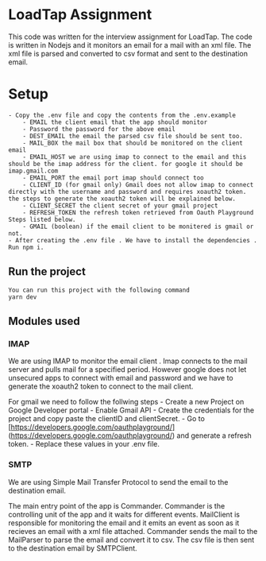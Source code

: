 # LoadTap Assignment

This code was written for the interview assignment for LoadTap. The code is written in Nodejs and it monitors an email for a mail with an xml file. The xml file is parsed and converted to csv format and sent to the destination email. 


# Setup
	- Copy the .env file and copy the contents from the .env.example
		- EMAIL the client email that the app should monitor
		- Password the password for the above email
		- DEST_EMAIL the email the parsed csv file should be sent too.
		- MAIL_BOX the mail box that should be monitored on the client 		email
		- EMAIL_HOST we are using imap to connect to the email and this should be the imap address for the client. for google it should be imap.gmail.com
		- EMAIL_PORT the email port imap should connect too
		- CLIENT_ID (for gmail only) Gmail does not allow imap to connect directly with the username and password and requires xoauth2 token. the steps to generate the xoauth2 token will be explained below.
		- CLIENT_SECRET the client secret of your gmail project
		- REFRESH_TOKEN the refresh token retrieved from Oauth Playground Steps listed below.
		- GMAIL (boolean) if the email client to be monitered is gmail or not.
	- After creating the .env file . We have to install the dependencies . Run npm i.
## Run the project
	You can run this project with the following command
	yarn dev

## Modules used
### IMAP
We are using IMAP to monitor the email client . Imap connects to the mail server and pulls mail for a specified period. However google does not let unsecured apps to connect with email and password and we have to generate the xoauth2 token to connect to the mail client.

For gmail we need to follow the follwing steps
	- Create a new Project on Google Developer portal
	- Enable Gmail API
	- Create the credentials for the project and copy paste the clientID and clientSecret.
	- Go to [https://developers.google.com/oauthplayground/] (https://developers.google.com/oauthplayground/) and generate a refresh token. 
	- Replace these values in your .env file. 

### SMTP
We are using Simple Mail Transfer Protocol to send the email to the destination email. 

The main entry point of the app is Commander. Commander is the controlling unit of the app and it waits for different events. MailClient is responsible for monitoring the email and it emits an event as soon as it recieves an email with a xml file attached.
Commander sends the mail to the MailParser to parse the email and convert it to csv.
The csv file is then sent to the destination email by SMTPClient.
